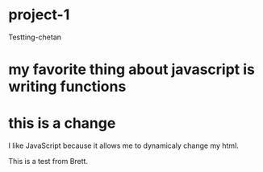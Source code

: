 # project-1

Testting-chetan



# my favorite thing about javascript is writing functions

# this is a change

I like JavaScript because it allows me to dynamicaly change my html.

This is a test from Brett. 


